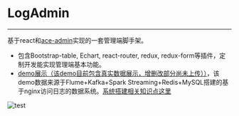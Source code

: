 # LogAdmin
-------------
基于react和[ace-admin](http://ace.jeka.by/index.html)实现的一套管理端脚手架。
- 包含Bootstrap-table, Echart, react-router, redux, redux-form等插件，定制开发能实现管理端基本功能。
- [demo展示（该demo目前包含真实数据展示，增删改部分尚未上传））](http://121.42.36.80/log-admin/#/url/index/1)，该demo数据来源于Flume+Kafka+Spark Streaming+Redis+MySQL搭建的基于nginx访问日志的数据系统。[系统搭建相关知识点这里](http://www.jianshu.com/p/c2e5c347fe60)

![test](http://upload-images.jianshu.io/upload_images/3000049-fcb3640b495ac643.png?imageMogr2/auto-orient/strip%7CimageView2/2/w/1240)
